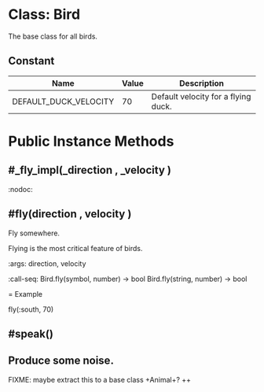 # Class: Bird
The base class for all birds.

## Constant
| Name | Value | Description |
| ---- | ---- | ----------- |
|DEFAULT_DUCK_VELOCITY | 70 | Default velocity for a flying duck.

# Public Instance Methods
## #_fly_impl(_direction , _velocity )
:nodoc:
## #fly(direction , velocity )
Fly somewhere.

Flying is the most critical feature of birds.

:args: direction, velocity

:call-seq:
  Bird.fly(symbol, number) -> bool
  Bird.fly(string, number) -> bool

= Example

  fly(:south, 70)
## #speak()
Produce some noise.
--
FIXME: maybe extract this to a base class +Animal+?
++

